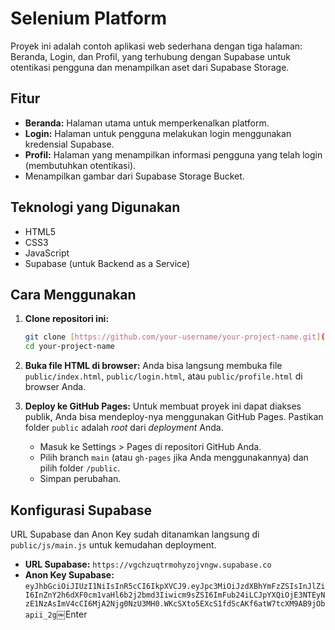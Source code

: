 # Selenium Platform

Proyek ini adalah contoh aplikasi web sederhana dengan tiga halaman: Beranda, Login, dan Profil, yang terhubung dengan Supabase untuk otentikasi pengguna dan menampilkan aset dari Supabase Storage.

## Fitur

- **Beranda:** Halaman utama untuk memperkenalkan platform.
- **Login:** Halaman untuk pengguna melakukan login menggunakan kredensial Supabase.
- **Profil:** Halaman yang menampilkan informasi pengguna yang telah login (membutuhkan otentikasi).
- Menampilkan gambar dari Supabase Storage Bucket.

## Teknologi yang Digunakan

- HTML5
- CSS3
- JavaScript
- Supabase (untuk Backend as a Service)

## Cara Menggunakan

1.  **Clone repositori ini:**
    ```bash
    git clone [https://github.com/your-username/your-project-name.git](https://github.com/your-username/your-project-name.git)
    cd your-project-name
    ```

2.  **Buka file HTML di browser:**
    Anda bisa langsung membuka file `public/index.html`, `public/login.html`, atau `public/profile.html` di browser Anda.

3.  **Deploy ke GitHub Pages:**
    Untuk membuat proyek ini dapat diakses publik, Anda bisa mendeploy-nya menggunakan GitHub Pages. Pastikan folder `public` adalah *root* dari *deployment* Anda.

    * Masuk ke Settings > Pages di repositori GitHub Anda.
    * Pilih branch `main` (atau `gh-pages` jika Anda menggunakannya) dan pilih folder `/public`.
    * Simpan perubahan.

## Konfigurasi Supabase

URL Supabase dan Anon Key sudah ditanamkan langsung di `public/js/main.js` untuk kemudahan deployment.

-   **URL Supabase:** `https://vgchzuqtrmohyzojvngw.supabase.co`
-   **Anon Key Supabase:** `eyJhbGciOiJIUzI1NiIsInR5cCI6IkpXVCJ9.eyJpc3MiOiJzdXBhYmFzZSIsInJlZiI6InZnY2h6dXF0cm1vaHl6b2j2bmd3Iiwicm9sZSI6ImFub24iLCJpYXQiOjE3NTEyNzE1NzAsImV4cCI6MjA2Njg0NzU3MH0.WKcSXto5EXcS1fdScAKf6atW7tcXM9AB9jObapii_2g`￼Enter
